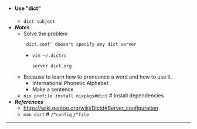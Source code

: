- #### Use "dict"
    - `dict subject`
- ***Notes***
    - Solve the problem
      ```
      'dict.conf' doesn't specify any dict server
      ```
        - `vim ~/.dictrc`
          ```
          server dict.org
          ```
    - Because to learn how to pronounce a word and how to use it.
        - International Phonetic Alphabet
        - Make a sentence
    - `nix profile install nixpkgs#dict` # Install dependencies
- ***References***
    - https://wiki.gentoo.org/wiki/Dictd#Server_configuration
    - `man dict` # `/^config` `/^file`
- ---
